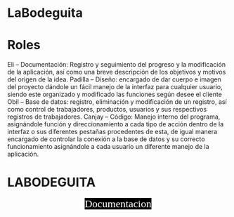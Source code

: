 # LaBodeguita
# Roles
Eli – Documentación: Registro y seguimiento del progreso y la modificación de la aplicación, así como una breve descripción de los objetivos y motivos del origen de la idea.
Padilla – Diseño: encargado de dar cuerpo e imagen del proyecto dándole un fácil manejo de la interfaz para cualquier usuario, siendo este organizado y modificado las funciones según desee el cliente
Obil – Base de datos: registro, eliminación y modificación de un registro, así como control de trabajadores, productos, usuarios y sus respectivos registros de trabajadores.
Canjay – Código: Manejo interno del programa, asignándole función y direccionamiento a cada tipo de acción dentro de la interfaz o sus diferentes pestañas procedentes de esta, de igual manera encargado de controlar la conexión a la base de datos y su correcto funcionamiento asignándole a cada usuario un diferente manejo de la aplicación.
# LABODEGUITA
<html>
<center><font size='+2' style="font-family:Century Gothic;color:ffffff"><span style="background-color:#000000;">Documentacion</font></center></span>
</html>
